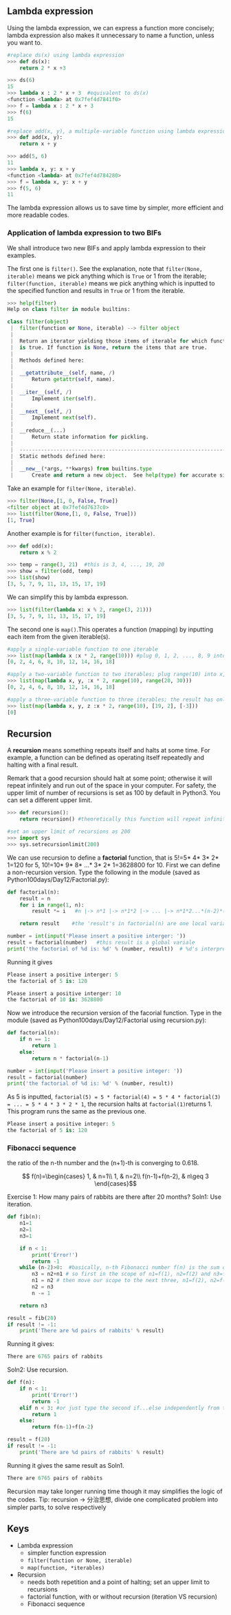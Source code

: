 ## Lambda expression
Using the lambda expression, we can express a function more concisely; lambda expression also makes it unnecessary to name a function, unless you want to. 
```Python
#replace ds(x) using lambda expression
>>> def ds(x):
	return 2 * x +3

>>> ds(6)
15
>>> lambda x : 2 * x + 3  #equivalent to ds(x)
<function <lambda> at 0x7fef4d7841f0>
>>> f = lambda x : 2 * x + 3
>>> f(6)
15

#replace add(x, y), a multiple-variable function using lambda expression
>>> def add(x, y):
	return x + y

>>> add(5, 6)
11
>>> lambda x, y: x + y
<function <lambda> at 0x7fef4d784280>
>>> f = lambda x, y: x + y
>>> f(5, 6)
11
```
The lambda expression allows us to save time by simpler, more efficient and more readable codes.

### Application of lambda expression to two BIFs
We shall introduce two new BIFs and apply lambda expression to their examples. 

The first one is `filter()`. See the explanation, note that `filter(None, iterable)` means we pick anything which is `True` or 1 from the iterable; `filter(function, iterable)` means we pick anything which is inputted to the specified function and results in `True` or 1 from the iterable.
```Python
>>> help(filter)
Help on class filter in module builtins:

class filter(object)
 |  filter(function or None, iterable) --> filter object
 |  
 |  Return an iterator yielding those items of iterable for which function(item)
 |  is true. If function is None, return the items that are true.
 |  
 |  Methods defined here:
 |  
 |  __getattribute__(self, name, /)
 |      Return getattr(self, name).
 |  
 |  __iter__(self, /)
 |      Implement iter(self).
 |  
 |  __next__(self, /)
 |      Implement next(self).
 |  
 |  __reduce__(...)
 |      Return state information for pickling.
 |  
 |  ----------------------------------------------------------------------
 |  Static methods defined here:
 |  
 |  __new__(*args, **kwargs) from builtins.type
 |      Create and return a new object.  See help(type) for accurate signature.
```
Take an example for `filter(None, iterable)`.
```Python
>>> filter(None,[1, 0, False, True])
<filter object at 0x7fef4d7637c0>
>>> list(filter(None,[1, 0, False, True]))
[1, True]
```
Another example is for `filter(function, iterable)`.
```Python
>>> def odd(x):
	return x % 2

>>> temp = range(3, 21)  #this is 3, 4, ..., 19, 20
>>> show = filter(odd, temp)
>>> list(show)
[3, 5, 7, 9, 11, 13, 15, 17, 19]
```
We can simplify this by lambda expresson.
```Python
>>> list(filter(lambda x: x % 2, range(3, 21)))
[3, 5, 7, 9, 11, 13, 15, 17, 19] 
```

The second one is `map()`.This operates a function (mapping) by inputting each item from the given iterable(s).
```Python
#apply a single-variable function to one iterable
>>> list(map(lambda x :x * 2, range(10))) #plug 0, 1, 2, ..., 8, 9 into x |-> x * 2 
[0, 2, 4, 6, 8, 10, 12, 14, 16, 18]

#apply a two-variable function to two iterables; plug range(10) into x, and plug range(20, 30) into y, with 0 corresponding to 20, 1 to 21, ..., 10 to 30, though the function actually does not use the second variable y
>>> list(map(lambda x, y, :x * 2, range(10), range(20, 30)))
[0, 2, 4, 6, 8, 10, 12, 14, 16, 18]

#apply a three-variable function to three iterables; the result has only 0 = 0 * 2, since the shortest iterable has only one item, even though it is not used by this function
>>> list(map(lambda x, y, z :x * 2, range(10), [19, 2], [-3]))
[0]
```

## Recursion
A __recursion__ means something repeats itself and halts at some time. For example, a function can be defined as operating itself repeatedly and halting with a final result.

Remark that a good recursion should halt at some point; otherwise it will repeat infinitely and run out of the space in your computer. For safety, the upper limit of number of recursions is set as 100 by default in Python3. You can set a different upper limit.
```Python
>>> def recursion():
	return recursion() #theoretically this function will repeat infinitely (actually it halts at the 100th repetition); can use command + c to stop repetition manually
```
```Python
#set an upper limit of recursions as 200
>>> import sys
>>> sys.setrecursionlimit(200)
```

We can use recursion to define a __factorial__ function, that is 5!=5* 4* 3* 2* 1=120 for 5, 10!=10* 9* 8* ...* 3* 2* 1=3628800 for 10. First we can define a non-recursion version. Type the following in the module (saved as Python100days/Day12/Factorial.py):
```Python
def factorial(n):
	result = n
	for i in range(1, n):
	    result *= i   #n |-> n*1 |-> n*1*2 |-> ... |-> n*1*2...*(n-2)*(n-1)

	return result    #the 'result's in factorial(n) are one local variable, with updation

number = int(input('Please insert a positive interger: '))
result = factorial(number)   #this result is a global variale
print('the factorial of %d is: %d' % (number, result))  # %d's interpret number and result as decimals, in the given order
```
Running it gives
```Python
Please insert a positive interger: 5
the factorial of 5 is: 120
```
```Python
Please insert a positive interger: 10
the factorial of 10 is: 3628800
```
Now we introduce the recursion version of the facorial function. Type in the module (saved as Python100days/Day12/Factorial using recursion.py):
```Python
def factorial(n):
    if n == 1:
        return 1
    else:
        return n * factorial(n-1) 

number = int(input('Please insert a positive integer: '))
result = factorial(number)
print('the factorial of %d is: %d' % (number, result))
```
As 5 is inputted, `factorial(5) = 5 * factorial(4) = 5 * 4 * factorial(3) = ... = 5 * 4 * 3 * 2 * 1`, the recursion halts at `factorial(1)`returns 1. This program runs the same as the previous one.
```Python
Please insert a positive integer: 5
the factorial of 5 is: 120
```

### Fibonacci sequence
the ratio of the n-th number and the (n+1)-th is converging to 0.618.

$$ f(n)=\begin{cases}
1, & n=1\\
1, & n=2\\
f(n-1)+f(n-2), & n\geq 3
\end{cases}$$

Exercise 1: How many pairs of rabbits are there after 20 months? 
Soln1: Use iteration.
```Python
def fib(n):
    n1=1
    n2=1
    n3=1

    if n < 1:
        print('Error!')
        return -1
    while (n-2)>0:  #basically, n-th Fibonacci number f(n) is the sum of the previous two Fibonacci numbers, i.e. each iteration is in the scope of three numbers: n1, n2 and n3
        n3 = n2+n1 # so first in the scope of n1=f(1), n2=f(2) and n3=f(3), obtain 3-rd number, f(3) here
        n1 = n2 # then move our scope to the next three, n1=f(2), n2=f(3), n3=f(4) to compute f(4); repeat such move until n reaches 2, i.e. to the end
        n2 = n3
        n -= 1

    return n3

result = fib(20)
if result != -1:
    print('There are %d pairs of rabbits' % result)
```
Running it gives:
```Python
There are 6765 pairs of rabbits
```

Soln2: Use recursion.
```Python
def f(n):
    if n < 1:
        print('Error!')
        return -1
    elif n < 3: #or just type the second if...else independently from the first if...(without else) cycle
        return 1
    else:
        return f(n-1)+f(n-2)

result = f(20)
if result != -1:
    print('There are %d pairs of rabbits' % result)
```
Running it gives the same result as Soln1.
```Python
There are 6765 pairs of rabbits
```
Recursion may take longer running time though it may simplifies the logic of the codes.
Tip: recursion -> 分治思想, divide one complicated problem into simpler parts, to solve respectively

## Keys
- Lambda expression
  - simpler function expression
  - `filter(function or None, iterable)`
  - `map(function, *iterables)`
- Recursion
  - needs both repetition and a point of halting; set an upper limit to recursions
  - factorial function, with or without recursion (iteration VS recursion)
  - Fibonacci sequence
